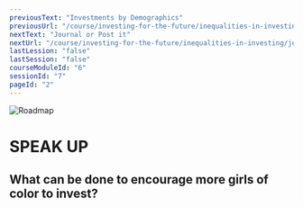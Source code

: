 ```yaml
---
previousText: "Investments by Demographics"
previousUrl: "/course/investing-for-the-future/inequalities-in-investing/investment-by-demographics"
nextText: "Journal or Post it"
nextUrl: "/course/investing-for-the-future/inequalities-in-investing/journal-or-post-it"
lastLession: "false"
lastSession: "false"
courseModuleId: "6"
sessionId: "7"
pageId: "2"
---
```



![Roadmap](/assets/img/lets-talk-about-it.png)
# SPEAK UP

## What can be done to encourage more girls of color to invest?
<sparkle-feed-post assignment-name="What can be done to encourage more girls of color to invest?" ></sparkle-feed-post>